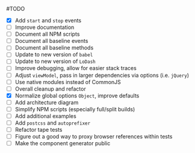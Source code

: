 #TODO

- [x] Add `start` and `stop` events
- [ ] Improve documentation
- [ ] Document all NPM scripts
- [ ] Document all baseline events
- [ ] Document all baseline methods
- [ ] Update to new version of `babel`
- [ ] Update to new version of `LoDash`
- [ ] Improve debugging, allow for easier stack traces
- [ ] Adjust `viewModel`, pass in larger dependencies via options (i.e. `jQuery`)
- [ ] Use native modules instead of CommonJS
- [ ] Overall cleanup and refactor
- [x] Normalize global options `Object`, improve defaults
- [ ] Add architecture diagram
- [ ] Simplify NPM scripts (especially full/split builds)
- [ ] Add additional examples
- [ ] Add `postcss` and `autoprefixer`
- [ ] Refactor tape tests
- [ ] Figure out a good way to proxy browser references within tests 
- [ ] Make the component generator public

